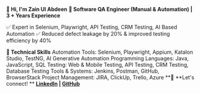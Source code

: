 **👋 Hi, I'm Zain Ul Abdeen**
**🚀 Software QA Engineer (Manual & Automation) | 3 + Years Experience**

✅ Expert in Selenium, Playwright, API Testing, CRM Testing, AI Based Automation
✅ Reduced defect leakage by 20% & improved testing efficiency by 40%

**🔧 Technical Skills**
Automation Tools: Selenium, Playwright, Appium, Katalon Studio, TestNG, AI Generative Automation
Programming Languages: Java, JavaScript, SQL
Testing: Web & Mobile Testing, API Testing, CRM Testing, Database Testing
Tools & Systems: Jenkins, Postman, GitHub, BrowserStack
Project Management: JIRA, ClickUp, Trello, Azure
**📌 **Let's connect! **
**[LinkedIn](https://www.linkedin.com/in/zain-rana1/) | [GitHub](https://github.com/ZainTest0821)**  
